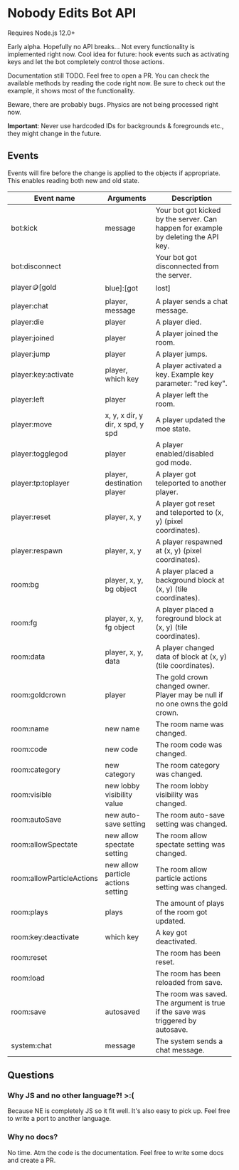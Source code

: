 # Nobody Edits Bot API

Requires Node.js 12.0+

Early alpha. Hopefully no API breaks...
Not every functionality is implemented right now.
Cool idea for future: hook events such as activating keys and let the bot completely control those actions.

Documentation still TODO. Feel free to open a PR.
You can check the available methods by reading the code right now.
Be sure to check out the example, it shows most of the functionality.

Beware, there are probably bugs.
Physics are not being processed right now.

**Important**: Never use hardcoded IDs for backgrounds & foregrounds etc., they might change in the future.

## Events

Events will fire before the change is applied to the objects if appropriate.
This enables reading both new and old state.

| Event name                         | Arguments                          | Description                                                                        |
| -----------------                  | ---------------------------------- | ---------------------------------------------------------------------------------- |
| bot:kick                           | message                            | Your bot got kicked by the server. Can happen for example by deleting the API key. |
| bot:disconnect                     |                                    | Your bot got disconnected from the server.                                         |
| player:coin:[gold|blue]:[got|lost] | player, new coin count             | A player got/lost a gold/blue coin.                                                |
| player:chat                        | player, message                    | A player sends a chat message.                                                     |
| player:die                         | player                             | A player died.                                                                     |
| player:joined                      | player                             | A player joined the room.                                                          |
| player:jump                        | player                             | A player jumps.                                                                    |
| player:​key:activate                | player, which key                  | A player activated a key. Example key parameter: "red key".                        |
| player:left                        | player                             | A player left the room.                                                            |
| player:move                        | x, y, x dir, y dir, x spd, y spd   | A player updated the moe state.                                                    |
| player:togglegod                   | player                             | A player enabled/disabled god mode.                                                |
| player:tp:toplayer                 | player, destination player         | A player got teleported to another player.                                         |
| player:reset                       | player, x, y                       | A player got reset and teleported to (x, y) (pixel coordinates).                   |
| player:respawn                     | player, x, y                       | A player respawned at (x, y) (pixel coordinates).                                  |
| room:bg                            | player, x, y, bg object            | A player placed a background block at (x, y) (tile coordinates).                   |
| room:fg                            | player, x, y, fg object            | A player placed a foreground block at (x, y) (tile coordinates).                   |
| room:data                          | player, x, y, data                 | A player changed data of block at (x, y) (tile coordinates).                       |
| room:goldcrown                     | player                             | The gold crown changed owner. Player may be null if no one owns the gold crown.    |
| room:name                          | new name                           | The room name was changed.                                                         |
| room:code                          | new code                           | The room code was changed.                                                         |
| room:category                      | new category                       | The room category was changed.                                                     |
| room:visible                       | new lobby visibility value         | The room lobby visibility was changed.                                             |
| room:autoSave                      | new auto-save setting              | The room auto-save setting was changed.                                            |
| room:allowSpectate                 | new allow spectate setting         | The room allow spectate setting was changed.                                       |
| room:allowParticleActions          | new allow particle actions setting | The room allow particle actions setting was changed.                               |
| room:plays                         | plays                              | The amount of plays of the room got updated.                                       |
| room:​key:deactivate                | which key                          | A key got deactivated.                                                             |
| room:reset                         |                                    | The room has been reset.                                                           |
| room:load                          |                                    | The room has been reloaded from save.                                              |
| room:save                          | autosaved                          | The room was saved. The argument is true if the save was triggered by autosave.    |
| system:chat                        | message                            | The system sends a chat message.                                                   |

## Questions

### Why JS and no other language?! >:(

Because NE is completely JS so it fit well. It's also easy to pick up.
Feel free to write a port to another language.

### Why no docs?

No time. Atm the code is the documentation. Feel free to write some docs and create a PR.
